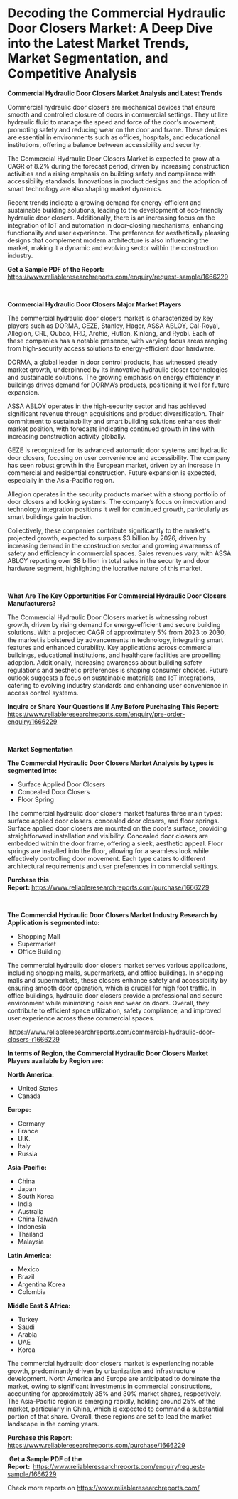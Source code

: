 <p><h1>Decoding the Commercial Hydraulic Door Closers Market: A Deep Dive into the Latest Market Trends, Market Segmentation, and Competitive Analysis</h1></p><p><strong>Commercial Hydraulic Door Closers Market Analysis and Latest Trends</strong></p>
<p><p>Commercial hydraulic door closers are mechanical devices that ensure smooth and controlled closure of doors in commercial settings. They utilize hydraulic fluid to manage the speed and force of the door's movement, promoting safety and reducing wear on the door and frame. These devices are essential in environments such as offices, hospitals, and educational institutions, offering a balance between accessibility and security.</p><p>The Commercial Hydraulic Door Closers Market is expected to grow at a CAGR of 8.2% during the forecast period, driven by increasing construction activities and a rising emphasis on building safety and compliance with accessibility standards. Innovations in product designs and the adoption of smart technology are also shaping market dynamics. </p><p>Recent trends indicate a growing demand for energy-efficient and sustainable building solutions, leading to the development of eco-friendly hydraulic door closers. Additionally, there is an increasing focus on the integration of IoT and automation in door-closing mechanisms, enhancing functionality and user experience. The preference for aesthetically pleasing designs that complement modern architecture is also influencing the market, making it a dynamic and evolving sector within the construction industry.</p></p>
<p><strong>Get a Sample PDF of the Report:&nbsp;</strong> <a href="https://www.reliableresearchreports.com/enquiry/request-sample/1666229?utm_campaign=2868&utm_medium=2&utm_source=Github&utm_content=ia&utm_term=27022025&utm_id=commercial-hydraulic-door-closers">https://www.reliableresearchreports.com/enquiry/request-sample/1666229</a></p>
<p>&nbsp;</p>
<p><strong>Commercial Hydraulic Door Closers Major Market Players</strong></p>
<p><p>The commercial hydraulic door closers market is characterized by key players such as DORMA, GEZE, Stanley, Hager, ASSA ABLOY, Cal-Royal, Allegion, CRL, Oubao, FRD, Archie, Hutlon, Kinlong, and Ryobi. Each of these companies has a notable presence, with varying focus areas ranging from high-security access solutions to energy-efficient door hardware.</p><p>DORMA, a global leader in door control products, has witnessed steady market growth, underpinned by its innovative hydraulic closer technologies and sustainable solutions. The growing emphasis on energy efficiency in buildings drives demand for DORMA’s products, positioning it well for future expansion.</p><p>ASSA ABLOY operates in the high-security sector and has achieved significant revenue through acquisitions and product diversification. Their commitment to sustainability and smart building solutions enhances their market position, with forecasts indicating continued growth in line with increasing construction activity globally.</p><p>GEZE is recognized for its advanced automatic door systems and hydraulic door closers, focusing on user convenience and accessibility. The company has seen robust growth in the European market, driven by an increase in commercial and residential construction. Future expansion is expected, especially in the Asia-Pacific region.</p><p>Allegion operates in the security products market with a strong portfolio of door closers and locking systems. The company’s focus on innovation and technology integration positions it well for continued growth, particularly as smart buildings gain traction.</p><p>Collectively, these companies contribute significantly to the market's projected growth, expected to surpass $3 billion by 2026, driven by increasing demand in the construction sector and growing awareness of safety and efficiency in commercial spaces. Sales revenues vary, with ASSA ABLOY reporting over $8 billion in total sales in the security and door hardware segment, highlighting the lucrative nature of this market.</p></p>
<p>&nbsp;</p>
<p><strong>What Are The Key Opportunities For Commercial Hydraulic Door Closers Manufacturers?</strong></p>
<p><p>The Commercial Hydraulic Door Closers market is witnessing robust growth, driven by rising demand for energy-efficient and secure building solutions. With a projected CAGR of approximately 5% from 2023 to 2030, the market is bolstered by advancements in technology, integrating smart features and enhanced durability. Key applications across commercial buildings, educational institutions, and healthcare facilities are propelling adoption. Additionally, increasing awareness about building safety regulations and aesthetic preferences is shaping consumer choices. Future outlook suggests a focus on sustainable materials and IoT integrations, catering to evolving industry standards and enhancing user convenience in access control systems.</p></p>
<p><strong>Inquire or Share Your Questions If Any Before Purchasing This Report:</strong> <a href="https://www.reliableresearchreports.com/enquiry/pre-order-enquiry/1666229?utm_campaign=2868&utm_medium=2&utm_source=Github&utm_content=ia&utm_term=27022025&utm_id=commercial-hydraulic-door-closers">https://www.reliableresearchreports.com/enquiry/pre-order-enquiry/1666229</a></p>
<p>&nbsp;</p>
<p><strong>Market Segmentation</strong></p>
<p><strong>The Commercial Hydraulic Door Closers Market Analysis by types is segmented into:</strong></p>
<p><ul><li>Surface Applied Door Closers</li><li>Concealed Door Closers</li><li>Floor Spring</li></ul></p>
<p><p>The commercial hydraulic door closers market features three main types: surface applied door closers, concealed door closers, and floor springs. Surface applied door closers are mounted on the door's surface, providing straightforward installation and visibility. Concealed door closers are embedded within the door frame, offering a sleek, aesthetic appeal. Floor springs are installed into the floor, allowing for a seamless look while effectively controlling door movement. Each type caters to different architectural requirements and user preferences in commercial settings.</p></p>
<p><strong>Purchase this Report:&nbsp;</strong><a href="https://www.reliableresearchreports.com/purchase/1666229?utm_campaign=2868&utm_medium=2&utm_source=Github&utm_content=ia&utm_term=27022025&utm_id=commercial-hydraulic-door-closers">https://www.reliableresearchreports.com/purchase/1666229</a></p>
<p>&nbsp;</p>
<p><strong>The Commercial Hydraulic Door Closers Market Industry Research by Application is segmented into:</strong></p>
<p><ul><li>Shopping Mall</li><li>Supermarket</li><li>Office Building</li></ul></p>
<p><p>The commercial hydraulic door closers market serves various applications, including shopping malls, supermarkets, and office buildings. In shopping malls and supermarkets, these closers enhance safety and accessibility by ensuring smooth door operation, which is crucial for high foot traffic. In office buildings, hydraulic door closers provide a professional and secure environment while minimizing noise and wear on doors. Overall, they contribute to efficient space utilization, safety compliance, and improved user experience across these commercial spaces.</p></p>
<p><a href="https://www.reliableresearchreports.com/commercial-hydraulic-door-closers-r1666229?utm_campaign=2868&utm_medium=2&utm_source=Github&utm_content=ia&utm_term=27022025&utm_id=commercial-hydraulic-door-closers">&nbsp;https://www.reliableresearchreports.com/commercial-hydraulic-door-closers-r1666229</a></p>
<p><strong>In terms of Region, the Commercial Hydraulic Door Closers Market Players available by Region are:</strong></p>
<p>
    <p> <strong> North America: </strong>
        <ul>
            <li>United States</li>
            <li>Canada</li>
        </ul>
        </p> 
    <p> <strong> Europe: </strong>
        <ul>
            <li>Germany</li>
            <li>France</li>
            <li>U.K.</li>
            <li>Italy</li>
            <li>Russia</li>
        </ul>
        </p> 
    <p> <strong> Asia-Pacific: </strong>
        <ul>
            <li>China</li>
            <li>Japan</li>
            <li>South Korea</li>
            <li>India</li>
            <li>Australia</li>
            <li>China Taiwan</li>
            <li>Indonesia</li>
            <li>Thailand</li>
            <li>Malaysia</li>
        </ul>
        </p> 
    <p> <strong> Latin America: </strong>
        <ul>
            <li>Mexico</li>
            <li>Brazil</li>
            <li>Argentina Korea</li>
            <li>Colombia</li>
        </ul>
        </p> 
    <p> <strong> Middle East & Africa: </strong>
        <ul>
            <li>Turkey</li>
            <li>Saudi</li>
            <li>Arabia</li>
            <li>UAE</li>
            <li>Korea</li>
        </ul>
    </p>
    </p>
<p><p>The commercial hydraulic door closers market is experiencing notable growth, predominantly driven by urbanization and infrastructure development. North America and Europe are anticipated to dominate the market, owing to significant investments in commercial constructions, accounting for approximately 35% and 30% market shares, respectively. The Asia-Pacific region is emerging rapidly, holding around 25% of the market, particularly in China, which is expected to command a substantial portion of that share. Overall, these regions are set to lead the market landscape in the coming years.</p></p>
<p><strong>Purchase this Report: </strong><a href="https://www.reliableresearchreports.com/purchase/1666229?utm_campaign=2868&utm_medium=2&utm_source=Github&utm_content=ia&utm_term=27022025&utm_id=commercial-hydraulic-door-closers">https://www.reliableresearchreports.com/purchase/1666229</a></p>
<p>&nbsp;<strong>Get a Sample PDF of the Report:&nbsp;&nbsp;</strong><a href="https://www.reliableresearchreports.com/enquiry/request-sample/1666229?utm_campaign=2868&utm_medium=2&utm_source=Github&utm_content=ia&utm_term=27022025&utm_id=commercial-hydraulic-door-closers">https://www.reliableresearchreports.com/enquiry/request-sample/1666229</a></p>
<p><strong></strong></p>
<p>Check more reports on <a href="https://www.reliableresearchreports.com/?utm_campaign=2868&utm_medium=2&utm_source=Github&utm_content=ia&utm_term=27022025&utm_id=commercial-hydraulic-door-closers">https://www.reliableresearchreports.com/</a></p>